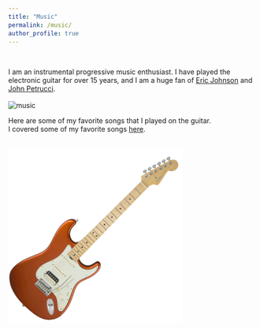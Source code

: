 ```yaml
---
title: "Music"
permalink: /music/
author_profile: true
---
```


<br>

I am an instrumental progressive music enthusiast. I have played the electronic guitar for over 15 years, and I am a
huge fan of <a href="EJ">Eric Johnson</a> and <a href="JP">John Petrucci</a>.
\
\
![music](https://jaehochang92.github.io/images/music.png?raw=true)

Here are some of my favorite songs that I played on the guitar.\
I covered some of my favorite songs <a href='my' target='_blank'>here</a>.

<br>

<img src='images/fender-elite-autumn-blaze.png' width='70%'>